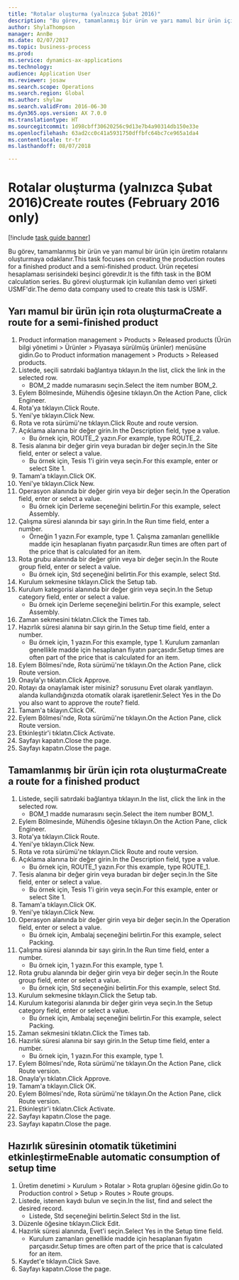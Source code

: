 ```yaml
--- 
title: "Rotalar oluşturma (yalnızca Şubat 2016)"
description: "Bu görev, tamamlanmış bir ürün ve yarı mamul bir ürün için üretim rotalarını oluşturmaya odaklanır."
author: ShylaThompson
manager: AnnBe
ms.date: 02/07/2017
ms.topic: business-process
ms.prod: 
ms.service: dynamics-ax-applications
ms.technology: 
audience: Application User
ms.reviewer: josaw
ms.search.scope: Operations
ms.search.region: Global
ms.author: shylaw
ms.search.validFrom: 2016-06-30
ms.dyn365.ops.version: AX 7.0.0
ms.translationtype: HT
ms.sourcegitcommit: 1d98cbff30620256c9d13e7b4a90314db150e33e
ms.openlocfilehash: 63ad2cc0c41a5931750dffbfc64bc7ce965a1da4
ms.contentlocale: tr-tr
ms.lasthandoff: 08/07/2018

---
```

# <a name="create-routes-february-2016-only"></a><span data-ttu-id="9b44a-103">Rotalar oluşturma (yalnızca Şubat 2016)</span><span class="sxs-lookup"><span data-stu-id="9b44a-103">Create routes (February 2016 only)</span></span>

[!include [task guide banner](../../includes/task-guide-banner.md)]

<span data-ttu-id="9b44a-104">Bu görev, tamamlanmış bir ürün ve yarı mamul bir ürün için üretim rotalarını oluşturmaya odaklanır.</span><span class="sxs-lookup"><span data-stu-id="9b44a-104">This task focuses on creating the production routes for a finished product and a semi-finished product.</span></span> <span data-ttu-id="9b44a-105">Ürün reçetesi hesaplaması serisindeki beşinci görevdir.</span><span class="sxs-lookup"><span data-stu-id="9b44a-105">It is the fifth task in the BOM calculation series.</span></span> <span data-ttu-id="9b44a-106">Bu görevi oluşturmak için kullanılan demo veri şirketi USMF'dir.</span><span class="sxs-lookup"><span data-stu-id="9b44a-106">The demo data company used to create this task is USMF.</span></span>


## <a name="create-a-route-for-a-semi-finished-product"></a><span data-ttu-id="9b44a-107">Yarı mamul bir ürün için rota oluşturma</span><span class="sxs-lookup"><span data-stu-id="9b44a-107">Create a route for a semi-finished product</span></span>
1. <span data-ttu-id="9b44a-108">Product information management > Products > Released products (Ürün bilgi yönetimi > Ürünler > Piyasaya sürülmüş ürünler) menüsüne gidin.</span><span class="sxs-lookup"><span data-stu-id="9b44a-108">Go to Product information management > Products > Released products.</span></span>
2. <span data-ttu-id="9b44a-109">Listede, seçili satırdaki bağlantıya tıklayın.</span><span class="sxs-lookup"><span data-stu-id="9b44a-109">In the list, click the link in the selected row.</span></span>
    * <span data-ttu-id="9b44a-110">BOM_2 madde numarasını seçin.</span><span class="sxs-lookup"><span data-stu-id="9b44a-110">Select the item number BOM_2.</span></span>  
3. <span data-ttu-id="9b44a-111">Eylem Bölmesinde, Mühendis öğesine tıklayın.</span><span class="sxs-lookup"><span data-stu-id="9b44a-111">On the Action Pane, click Engineer.</span></span>
4. <span data-ttu-id="9b44a-112">Rota'ya tıklayın.</span><span class="sxs-lookup"><span data-stu-id="9b44a-112">Click Route.</span></span>
5. <span data-ttu-id="9b44a-113">Yeni'ye tıklayın.</span><span class="sxs-lookup"><span data-stu-id="9b44a-113">Click New.</span></span>
6. <span data-ttu-id="9b44a-114">Rota ve rota sürümü'ne tıklayın.</span><span class="sxs-lookup"><span data-stu-id="9b44a-114">Click Route and route version.</span></span>
7. <span data-ttu-id="9b44a-115">Açıklama alanına bir değer girin.</span><span class="sxs-lookup"><span data-stu-id="9b44a-115">In the Description field, type a value.</span></span>
    * <span data-ttu-id="9b44a-116">Bu örnek için, ROUTE_2 yazın.</span><span class="sxs-lookup"><span data-stu-id="9b44a-116">For example, type ROUTE_2.</span></span>  
8. <span data-ttu-id="9b44a-117">Tesis alanına bir değer girin veya buradan bir değer seçin.</span><span class="sxs-lookup"><span data-stu-id="9b44a-117">In the Site field, enter or select a value.</span></span>
    * <span data-ttu-id="9b44a-118">Bu örnek için, Tesis 1'i girin veya seçin.</span><span class="sxs-lookup"><span data-stu-id="9b44a-118">For this example, enter or select Site 1.</span></span>  
9. <span data-ttu-id="9b44a-119">Tamam'a tıklayın.</span><span class="sxs-lookup"><span data-stu-id="9b44a-119">Click OK.</span></span>
10. <span data-ttu-id="9b44a-120">Yeni'ye tıklayın.</span><span class="sxs-lookup"><span data-stu-id="9b44a-120">Click New.</span></span>
11. <span data-ttu-id="9b44a-121">Operasyon alanında bir değer girin veya bir değer seçin.</span><span class="sxs-lookup"><span data-stu-id="9b44a-121">In the Operation field, enter or select a value.</span></span>
    * <span data-ttu-id="9b44a-122">Bu örnek için Derleme seçeneğini belirtin.</span><span class="sxs-lookup"><span data-stu-id="9b44a-122">For this example, select Assembly.</span></span>  
12. <span data-ttu-id="9b44a-123">Çalışma süresi alanında bir sayı girin.</span><span class="sxs-lookup"><span data-stu-id="9b44a-123">In the Run time field, enter a number.</span></span>
    * <span data-ttu-id="9b44a-124">Örneğin 1 yazın.</span><span class="sxs-lookup"><span data-stu-id="9b44a-124">For example, type 1.</span></span> <span data-ttu-id="9b44a-125">Çalışma zamanları genellikle madde için hesaplanan fiyatın parçasıdır.</span><span class="sxs-lookup"><span data-stu-id="9b44a-125">Run times are often part of the price that is calculated for an item.</span></span>  
13. <span data-ttu-id="9b44a-126">Rota grubu alanında bir değer girin veya bir değer seçin.</span><span class="sxs-lookup"><span data-stu-id="9b44a-126">In the Route group field, enter or select a value.</span></span>
    * <span data-ttu-id="9b44a-127">Bu örnek için, Std seçeneğini belirtin.</span><span class="sxs-lookup"><span data-stu-id="9b44a-127">For this example, select Std.</span></span>  
14. <span data-ttu-id="9b44a-128">Kurulum sekmesine tıklayın.</span><span class="sxs-lookup"><span data-stu-id="9b44a-128">Click the Setup tab.</span></span>
15. <span data-ttu-id="9b44a-129">Kurulum kategorisi alanında bir değer girin veya seçin.</span><span class="sxs-lookup"><span data-stu-id="9b44a-129">In the Setup category field, enter or select a value.</span></span>
    * <span data-ttu-id="9b44a-130">Bu örnek için Derleme seçeneğini belirtin.</span><span class="sxs-lookup"><span data-stu-id="9b44a-130">For this example, select Assembly.</span></span>  
16. <span data-ttu-id="9b44a-131">Zaman sekmesini tıklatın.</span><span class="sxs-lookup"><span data-stu-id="9b44a-131">Click the Times tab.</span></span>
17. <span data-ttu-id="9b44a-132">Hazırlık süresi alanına bir sayı girin.</span><span class="sxs-lookup"><span data-stu-id="9b44a-132">In the Setup time field, enter a number.</span></span>
    * <span data-ttu-id="9b44a-133">Bu örnek için, 1 yazın.</span><span class="sxs-lookup"><span data-stu-id="9b44a-133">For this example, type 1.</span></span> <span data-ttu-id="9b44a-134">Kurulum zamanları genellikle madde için hesaplanan fiyatın parçasıdır.</span><span class="sxs-lookup"><span data-stu-id="9b44a-134">Setup times are often part of the price that is calculated for an item.</span></span>  
18. <span data-ttu-id="9b44a-135">Eylem Bölmesi'nde, Rota sürümü'ne tıklayın.</span><span class="sxs-lookup"><span data-stu-id="9b44a-135">On the Action Pane, click Route version.</span></span>
19. <span data-ttu-id="9b44a-136">Onayla’yı tıklatın.</span><span class="sxs-lookup"><span data-stu-id="9b44a-136">Click Approve.</span></span>
20. <span data-ttu-id="9b44a-137">Rotayı da onaylamak ister misiniz? sorusunu Evet olarak yanıtlayın. alanda kullandığınızda otomatik olarak işaretlenir.</span><span class="sxs-lookup"><span data-stu-id="9b44a-137">Select Yes in the Do you also want to approve the route? field.</span></span>
21. <span data-ttu-id="9b44a-138">Tamam'a tıklayın.</span><span class="sxs-lookup"><span data-stu-id="9b44a-138">Click OK.</span></span>
22. <span data-ttu-id="9b44a-139">Eylem Bölmesi'nde, Rota sürümü'ne tıklayın.</span><span class="sxs-lookup"><span data-stu-id="9b44a-139">On the Action Pane, click Route version.</span></span>
23. <span data-ttu-id="9b44a-140">Etkinleştir'i tıklatın.</span><span class="sxs-lookup"><span data-stu-id="9b44a-140">Click Activate.</span></span>
24. <span data-ttu-id="9b44a-141">Sayfayı kapatın.</span><span class="sxs-lookup"><span data-stu-id="9b44a-141">Close the page.</span></span>
25. <span data-ttu-id="9b44a-142">Sayfayı kapatın.</span><span class="sxs-lookup"><span data-stu-id="9b44a-142">Close the page.</span></span>

## <a name="create-a-route-for-a-finished-product"></a><span data-ttu-id="9b44a-143">Tamamlanmış bir ürün için rota oluşturma</span><span class="sxs-lookup"><span data-stu-id="9b44a-143">Create a route for a finished product</span></span>
1. <span data-ttu-id="9b44a-144">Listede, seçili satırdaki bağlantıya tıklayın.</span><span class="sxs-lookup"><span data-stu-id="9b44a-144">In the list, click the link in the selected row.</span></span>
    * <span data-ttu-id="9b44a-145">BOM_1 madde numarasını seçin.</span><span class="sxs-lookup"><span data-stu-id="9b44a-145">Select the item number BOM_1.</span></span>  
2. <span data-ttu-id="9b44a-146">Eylem Bölmesinde, Mühendis öğesine tıklayın.</span><span class="sxs-lookup"><span data-stu-id="9b44a-146">On the Action Pane, click Engineer.</span></span>
3. <span data-ttu-id="9b44a-147">Rota'ya tıklayın.</span><span class="sxs-lookup"><span data-stu-id="9b44a-147">Click Route.</span></span>
4. <span data-ttu-id="9b44a-148">Yeni'ye tıklayın.</span><span class="sxs-lookup"><span data-stu-id="9b44a-148">Click New.</span></span>
5. <span data-ttu-id="9b44a-149">Rota ve rota sürümü'ne tıklayın.</span><span class="sxs-lookup"><span data-stu-id="9b44a-149">Click Route and route version.</span></span>
6. <span data-ttu-id="9b44a-150">Açıklama alanına bir değer girin.</span><span class="sxs-lookup"><span data-stu-id="9b44a-150">In the Description field, type a value.</span></span>
    * <span data-ttu-id="9b44a-151">Bu örnek için, ROUTE_1 yazın.</span><span class="sxs-lookup"><span data-stu-id="9b44a-151">For this example, type ROUTE_1.</span></span>  
7. <span data-ttu-id="9b44a-152">Tesis alanına bir değer girin veya buradan bir değer seçin.</span><span class="sxs-lookup"><span data-stu-id="9b44a-152">In the Site field, enter or select a value.</span></span>
    * <span data-ttu-id="9b44a-153">Bu örnek için, Tesis 1'i girin veya seçin.</span><span class="sxs-lookup"><span data-stu-id="9b44a-153">For this example, enter or select Site 1.</span></span>  
8. <span data-ttu-id="9b44a-154">Tamam'a tıklayın.</span><span class="sxs-lookup"><span data-stu-id="9b44a-154">Click OK.</span></span>
9. <span data-ttu-id="9b44a-155">Yeni'ye tıklayın.</span><span class="sxs-lookup"><span data-stu-id="9b44a-155">Click New.</span></span>
10. <span data-ttu-id="9b44a-156">Operasyon alanında bir değer girin veya bir değer seçin.</span><span class="sxs-lookup"><span data-stu-id="9b44a-156">In the Operation field, enter or select a value.</span></span>
    * <span data-ttu-id="9b44a-157">Bu örnek için, Ambalaj seçeneğini belirtin.</span><span class="sxs-lookup"><span data-stu-id="9b44a-157">For this example, select Packing.</span></span>  
11. <span data-ttu-id="9b44a-158">Çalışma süresi alanında bir sayı girin.</span><span class="sxs-lookup"><span data-stu-id="9b44a-158">In the Run time field, enter a number.</span></span>
    * <span data-ttu-id="9b44a-159">Bu örnek için, 1 yazın.</span><span class="sxs-lookup"><span data-stu-id="9b44a-159">For this example, type 1.</span></span>  
12. <span data-ttu-id="9b44a-160">Rota grubu alanında bir değer girin veya bir değer seçin.</span><span class="sxs-lookup"><span data-stu-id="9b44a-160">In the Route group field, enter or select a value.</span></span>
    * <span data-ttu-id="9b44a-161">Bu örnek için, Std seçeneğini belirtin.</span><span class="sxs-lookup"><span data-stu-id="9b44a-161">For this example, select Std.</span></span>  
13. <span data-ttu-id="9b44a-162">Kurulum sekmesine tıklayın.</span><span class="sxs-lookup"><span data-stu-id="9b44a-162">Click the Setup tab.</span></span>
14. <span data-ttu-id="9b44a-163">Kurulum kategorisi alanında bir değer girin veya seçin.</span><span class="sxs-lookup"><span data-stu-id="9b44a-163">In the Setup category field, enter or select a value.</span></span>
    * <span data-ttu-id="9b44a-164">Bu örnek için, Ambalaj seçeneğini belirtin.</span><span class="sxs-lookup"><span data-stu-id="9b44a-164">For this example, select Packing.</span></span>  
15. <span data-ttu-id="9b44a-165">Zaman sekmesini tıklatın.</span><span class="sxs-lookup"><span data-stu-id="9b44a-165">Click the Times tab.</span></span>
16. <span data-ttu-id="9b44a-166">Hazırlık süresi alanına bir sayı girin.</span><span class="sxs-lookup"><span data-stu-id="9b44a-166">In the Setup time field, enter a number.</span></span>
    * <span data-ttu-id="9b44a-167">Bu örnek için, 1 yazın.</span><span class="sxs-lookup"><span data-stu-id="9b44a-167">For this example, type 1.</span></span>  
17. <span data-ttu-id="9b44a-168">Eylem Bölmesi'nde, Rota sürümü'ne tıklayın.</span><span class="sxs-lookup"><span data-stu-id="9b44a-168">On the Action Pane, click Route version.</span></span>
18. <span data-ttu-id="9b44a-169">Onayla’yı tıklatın.</span><span class="sxs-lookup"><span data-stu-id="9b44a-169">Click Approve.</span></span>
19. <span data-ttu-id="9b44a-170">Tamam'a tıklayın.</span><span class="sxs-lookup"><span data-stu-id="9b44a-170">Click OK.</span></span>
20. <span data-ttu-id="9b44a-171">Eylem Bölmesi'nde, Rota sürümü'ne tıklayın.</span><span class="sxs-lookup"><span data-stu-id="9b44a-171">On the Action Pane, click Route version.</span></span>
21. <span data-ttu-id="9b44a-172">Etkinleştir'i tıklatın.</span><span class="sxs-lookup"><span data-stu-id="9b44a-172">Click Activate.</span></span>
22. <span data-ttu-id="9b44a-173">Sayfayı kapatın.</span><span class="sxs-lookup"><span data-stu-id="9b44a-173">Close the page.</span></span>
23. <span data-ttu-id="9b44a-174">Sayfayı kapatın.</span><span class="sxs-lookup"><span data-stu-id="9b44a-174">Close the page.</span></span>

## <a name="enable-automatic-consumption-of-setup-time"></a><span data-ttu-id="9b44a-175">Hazırlık süresinin otomatik tüketimini etkinleştirme</span><span class="sxs-lookup"><span data-stu-id="9b44a-175">Enable automatic consumption of setup time</span></span>
1. <span data-ttu-id="9b44a-176">Üretim denetimi > Kurulum > Rotalar > Rota grupları öğesine gidin.</span><span class="sxs-lookup"><span data-stu-id="9b44a-176">Go to Production control > Setup > Routes > Route groups.</span></span>
2. <span data-ttu-id="9b44a-177">Listede, istenen kaydı bulun ve seçin.</span><span class="sxs-lookup"><span data-stu-id="9b44a-177">In the list, find and select the desired record.</span></span>
    * <span data-ttu-id="9b44a-178">Listede, Std seçeneğini belirtin.</span><span class="sxs-lookup"><span data-stu-id="9b44a-178">Select Std in the list.</span></span>  
3. <span data-ttu-id="9b44a-179">Düzenle öğesine tıklayın.</span><span class="sxs-lookup"><span data-stu-id="9b44a-179">Click Edit.</span></span>
4. <span data-ttu-id="9b44a-180">Hazırlık süresi alanında, Evet'i seçin.</span><span class="sxs-lookup"><span data-stu-id="9b44a-180">Select Yes in the Setup time field.</span></span>
    * <span data-ttu-id="9b44a-181">Kurulum zamanları genellikle madde için hesaplanan fiyatın parçasıdır.</span><span class="sxs-lookup"><span data-stu-id="9b44a-181">Setup times are often part of the price that is calculated for an item.</span></span>  
5. <span data-ttu-id="9b44a-182">Kaydet'e tıklayın.</span><span class="sxs-lookup"><span data-stu-id="9b44a-182">Click Save.</span></span>
6. <span data-ttu-id="9b44a-183">Sayfayı kapatın.</span><span class="sxs-lookup"><span data-stu-id="9b44a-183">Close the page.</span></span>


